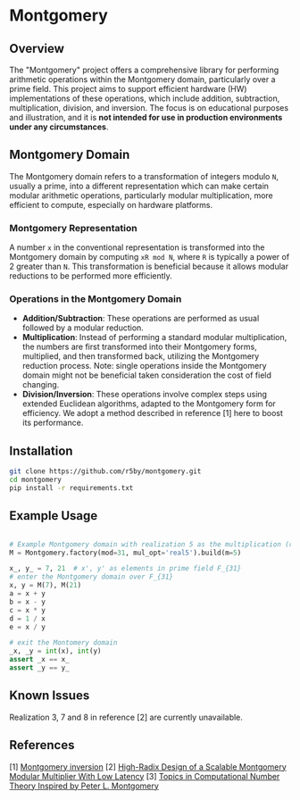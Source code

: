 # Montgomery

## Overview

The "Montgomery" project offers a comprehensive library for performing arithmetic operations within the Montgomery domain, particularly over a prime field. This project aims to support efficient hardware (HW) implementations of these operations, which include addition, subtraction, multiplication, division, and inversion. The focus is on educational purposes and illustration, and it is **not intended for use in production environments under any circumstances**.


## Montgomery Domain

The Montgomery domain refers to a transformation of integers modulo `N`, usually a prime, into a different representation which can make certain modular arithmetic operations, particularly modular multiplication, more efficient to compute, especially on hardware platforms.

### Montgomery Representation

A number `x` in the conventional representation is transformed into the Montgomery domain by computing `xR mod N`, where `R` is typically a power of 2 greater than `N`. This transformation is beneficial because it allows modular reductions to be performed more efficiently.

### Operations in the Montgomery Domain

- **Addition/Subtraction**: These operations are performed as usual followed by a modular reduction.
- **Multiplication**: Instead of performing a standard modular multiplication, the numbers are first transformed 
  into their Montgomery forms, multiplied, and then transformed back, utilizing the Montgomery reduction process. 
  Note: single operations inside the Montgomery domain might not be beneficial taken consideration the cost of field 
  changing.
- **Division/Inversion**: These operations involve complex steps using extended Euclidean algorithms, adapted to the 
  Montgomery form for efficiency. We adopt a method described in reference \[1\] here to boost its performance.

## Installation

```bash
git clone https://github.com/r5by/montgomery.git
cd montgomery
pip install -r requirements.txt
```

## Example Usage

```python

# Example Montgomery domain with realization 5 as the multiplication (refer [2]) operator
M = Montgomery.factory(mod=31, mul_opt='real5').build(m=5)

x_, y_ = 7, 21  # x', y' as elements in prime field F_{31}
# enter the Montgomery domain over F_{31}
x, y = M(7), M(21)
a = x + y
b = x - y
c = x * y
d = 1 / x
e = x / y

# exit the Montomery domain
_x, _y = int(x), int(y)
assert _x == x_
assert _y == y_
```

## Known Issues

Realization 3, 7 and 8 in reference [2] are currently unavailable.


## References
\[1\] [Montgomery inversion](https://link.springer.com/article/10.1007/s13389-017-0161-x)
\[2\] [High-Radix Design of a Scalable Montgomery Modular Multiplier With Low Latency]( https://ieeexplore.ieee.org/abstract/document/9328560)
\[3\] [Topics in Computational Number Theory Inspired by Peter L. Montgomery](https://www.cambridge.org/core/books/topics-in-computational-number-theory-inspired-by-peter-l-montgomery/4F7A9AE2CE219D490B7D253558CF6F00)

